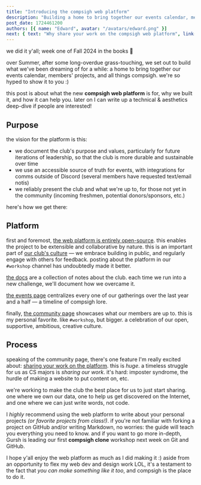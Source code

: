 ```yaml
---
title: "Introducing the compsigh web platform"
description: "Building a home to bring together our events calendar, members' projects, and all things compsigh"
post_date: 1724461200
authors: [{ name: "Edward", avatar: "/avatars/edward.png" }]
next: { text: "Why share your work on the compsigh web platform", link: "/docs/web-platform/why-publish" }
---
```


we did it y'all; week one of Fall 2024 in the books 🌻

over Summer, after some long-overdue grass-touching, we set out to build what we've been dreaming of for a while: a home to bring together our events calendar, members' projects, and all things compsigh. we're so hyped to show it to you :)

this post is about what the new **compsigh web platform** is for, why we built it, and how it can help you. later on I can write up a technical & aesthetics deep-dive if people are interested!

## Purpose

the vision for the platform is this:

- we document the club's purpose and values, particularly for future iterations of leadership, so that the club is more durable and sustainable over time
- we use an accessible source of truth for events, with integrations for comms outside of Discord (several members have requested text/email notis)
- we reliably present the club and what we're up to, for those not yet in the community (incoming freshmen, potential donors/sponsors, etc.)

here's how we get there:

## Platform

first and foremost, [the web platform is entirely open-source](https://github.com/compsigh/web). this enables the project to be extensible and collaborative by nature. this is an important part of [our club's culture](/docs/values) — we embrace building in public, and regularly engage with others for feedback. posting about the platform in our `#workshop` channel has undoubtedly made it better.

[the docs](/docs) are a collection of notes about the club. each time we run into a new challenge, we'll document how we overcame it.

[the events page](/events) centralizes every one of our gatherings over the last year and a half — a timeline of compsigh lore.

finally, [the community page](/community) showcases what our members are up to. this is my personal favorite. like `#workshop`, but bigger. a celebration of our open, supportive, ambitious, creative culture.

## Process

speaking of the community page, there's one feature I'm really excited about: [sharing your work on the platform](/docs/web-platform/why-publish). this is *huge*. a timeless struggle for us as CS majors is *sharing our work*. it's hard: imposter syndrome, the hurdle of making a website to put content on, etc.

we're working to make the club the best place for us to just start sharing. one where we own our data, one to help us get discovered on the Internet, and one where we can just write words, not code.

I *highly* recommend using the web platform to write about your personal projects *(or favorite projects from class!)*. if you're not familiar with forking a project on GitHub and/or writing Markdown, no worries: the guide will teach you everything you need to know. and if you want to go more in-depth, Gursh is leading our first **compsigh clone** workshop next week on Git and GitHub.

<Spacer size={32} />

I hope y'all enjoy the web platform as much as I did making it :) aside from an opportunity to flex my web dev and design work LOL, it's a testament to the fact that *you can make something like it too*, and compsigh is the place to do it.
